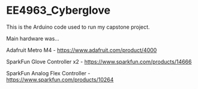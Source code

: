 # EE4963_Cyberglove

This is the Arduino code used to run my capstone project.


Main hardware was...

Adafruit Metro M4 - https://www.adafruit.com/product/4000

SparkFun Glove Controller x2 - https://www.sparkfun.com/products/14666

SparkFun Analog Flex Controller - https://www.sparkfun.com/products/10264
